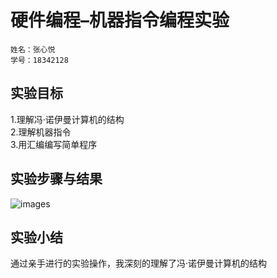 # 硬件编程–机器指令编程实验
    姓名：张心悦
    学号：18342128
## 实验目标
1.理解冯·诺伊曼计算机的结构  
2.理解机器指令   
3.用汇编编写简单程序   

## 实验步骤与结果
![images](http://a1.qpic.cn/psb?/V10JZWde3GxqHO/tnpOsfnNDsBFTx2nRl.f065D4or88POxkIml1zlUr4I!/m/dFQBAAAAAAAAnull&bo=IgP4AQAAAAADB*o!&rf=photolist&t=5)
## 实验小结
通过亲手进行的实验操作，我深刻的理解了冯·诺伊曼计算机的结构 
